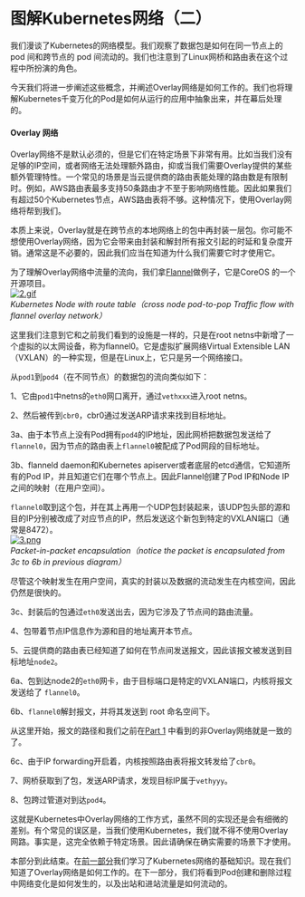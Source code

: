 # 图解Kubernetes网络（二）

 我们漫谈了Kubernetes的网络模型。我们观察了数据包是如何在同一节点上的pod 间和跨节点的 pod 间流动的。我们也注意到了Linux网桥和路由表在这个过程中所扮演的角色。  
  
今天我们将进一步阐述这些概念，并阐述Overlay网络是如何工作的。我们也将理解Kubernetes千变万化的Pod是如何从运行的应用中抽象出来，并在幕后处理的。  


#### Overlay 网络

Overlay网络不是默认必须的，但是它们在特定场景下非常有用。比如当我们没有足够的IP空间，或者网络无法处理额外路由，抑或当我们需要Overlay提供的某些额外管理特性。一个常见的场景是当云提供商的路由表能处理的路由数是有限制时。例如，AWS路由表最多支持50条路由才不至于影响网络性能。因此如果我们有超过50个Kubernetes节点，AWS路由表将不够。这种情况下，使用Overlay网络将帮到我们。  
  
本质上来说，Overlay就是在跨节点的本地网络上的包中再封装一层包。你可能不想使用Overlay网络，因为它会带来由封装和解封所有报文引起的时延和复杂度开销。通常这是不必要的，因此我们应当在知道为什么我们需要它时才使用它。  
  
为了理解Overlay网络中流量的流向，我们拿[Flannel](http://github.com/coreos/flannel)做例子，它是CoreOS 的一个开源项目。  
[![2.gif](http://dockone.io/uploads/article/20180121/2da4d778f04c46ccf4dceab80c5a62dc.gif)](http://dockone.io/uploads/article/20180121/2da4d778f04c46ccf4dceab80c5a62dc.gif)  
_Kubernetes Node with route table（cross node pod-to-pop Traffic flow with flannel overlay network）_  
  
这里我们注意到它和之前我们看到的设施是一样的，只是在root netns中新增了一个虚拟的以太网设备，称为flannel0。它是虚拟扩展网络Virtual Extensible LAN（VXLAN）的一种实现，但是在Linux上，它只是另一个网络接口。  
  
从`pod1`到`pod4`（在不同节点）的数据包的流向类似如下：  
  
1、它由`pod1`中netns的`eth0`网口离开，通过`vethxxx`进入root netns。  
  
2、然后被传到`cbr0`，cbr0通过发送ARP请求来找到目标地址。  
  
3a、由于本节点上没有Pod拥有`pod4`的IP地址，因此网桥把数据包发送给了`flannel0`，因为节点的路由表上`flannel0`被配成了Pod网段的目标地址。  
  
3b、flanneld daemon和Kubernetes apiserver或者底层的etcd通信，它知道所有的Pod IP，并且知道它们在哪个节点上。因此Flannel创建了Pod IP和Node IP之间的映射（在用户空间）。  
  
`flannel0`取到这个包，并在其上再用一个UDP包封装起来，该UDP包头部的源和目的IP分别被改成了对应节点的IP，然后发送这个新包到特定的VXLAN端口（通常是8472）。  
[![3.png](http://dockone.io/uploads/article/20180121/4d5b77faa9892a0993deda5bed432421.png)](http://dockone.io/uploads/article/20180121/4d5b77faa9892a0993deda5bed432421.png)  
_Packet-in-packet encapsulation（notice the packet is encapsulated from 3c to 6b in previous diagram）_  
  
尽管这个映射发生在用户空间，真实的封装以及数据的流动发生在内核空间，因此仍然是很快的。  
  
3c、封装后的包通过`eth0`发送出去，因为它涉及了节点间的路由流量。  
  
4、包带着节点IP信息作为源和目的地址离开本节点。  
  
5、云提供商的路由表已经知道了如何在节点间发送报文，因此该报文被发送到目标地址`node2`。  
  
6a、包到达node2的`eth0`网卡，由于目标端口是特定的VXLAN端口，内核将报文发送给了 `flannel0`。  
  
6b、`flannel0`解封报文，并将其发送到 root 命名空间下。  
  
从这里开始，报文的路径和我们之前在[Part 1](http://dockone.io/article/3211) 中看到的非Overlay网络就是一致的了。  
  
6c、由于IP forwarding开启着，内核按照路由表将报文转发给了`cbr0`。  
  
7、网桥获取到了包，发送ARP请求，发现目标IP属于`vethyyy`。  
  
8、包跨过管道对到达`pod4`。  
  
这就是Kubernetes中Overlay网络的工作方式，虽然不同的实现还是会有细微的差别。有个常见的误区是，当我们使用Kubernetes，我们就不得不使用Overlay网路。事实是，这完全依赖于特定场景。因此请确保在确实需要的场景下才使用。  
  
本部分到此结束。在[前一部分](http://dockone.io/article/3211)我们学习了Kubernetes网络的基础知识。现在我们知道了Overlay网络是如何工作的。在下一部分，我们将看到Pod创建和删除过程中网络变化是如何发生的，以及出站和进站流量是如何流动的。


